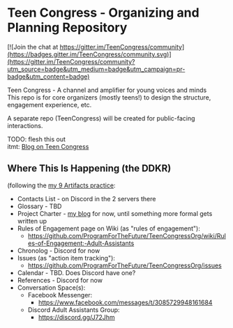 # Teen Congress - Organizing and Planning Repository

[![Join the chat at https://gitter.im/TeenCongress/community](https://badges.gitter.im/TeenCongress/community.svg)](https://gitter.im/TeenCongress/community?utm_source=badge&utm_medium=badge&utm_campaign=pr-badge&utm_content=badge)

Teen Congress - A channel and amplifier for young voices and minds  
This repo is for core organizers (mostly teens!) to design the structure, engagement experience, etc.

A separate repo (TeenCongress) will be created for public-facing interactions.

TODO: flesh this out  
itmt: [Blog on Teen Congress](https://supersammetry.com/20200616-TeenCongress/)

## Where This Is Happening (the DDKR)
(following the [my 9 Artifacts practice](https://supersammetry.com/9-Artifacts/):
* Contacts List - on Discord in the 2 servers there
* Glossary - TBD
* Project Charter - [my blog](https://supersammetry.com/20200616-TeenCongress/) for now, until something more formal gets written up
* Rules of Engagement page on Wiki (as "rules of engagement"):
  * https://github.com/ProgramForTheFuture/TeenCongressOrg/wiki/Rules-of-Engagement:-Adult-Assistants
* Chronolog - Discord for now
* Issues (as "action item tracking"):
  * https://github.com/ProgramForTheFuture/TeenCongressOrg/issues
* Calendar - TBD. Does Discord have one?
* References - Discord for now
* Conversation Space(s):
  * Facebook Messenger: 
    * https://www.facebook.com/messages/t/3085729948161684
  * Discord Adult Assistants Group: 
    * https://discord.gg/J72Jhm
